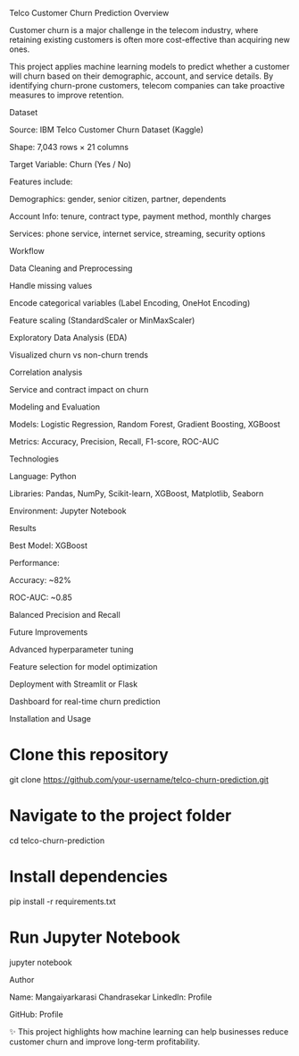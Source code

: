 Telco Customer Churn Prediction
Overview

Customer churn is a major challenge in the telecom industry, where retaining existing customers is often more cost-effective than acquiring new ones.

This project applies machine learning models to predict whether a customer will churn based on their demographic, account, and service details. By identifying churn-prone customers, telecom companies can take proactive measures to improve retention.

Dataset

Source: IBM Telco Customer Churn Dataset (Kaggle)

Shape: 7,043 rows × 21 columns

Target Variable: Churn (Yes / No)

Features include:

Demographics: gender, senior citizen, partner, dependents

Account Info: tenure, contract type, payment method, monthly charges

Services: phone service, internet service, streaming, security options

Workflow

Data Cleaning and Preprocessing

Handle missing values

Encode categorical variables (Label Encoding, OneHot Encoding)

Feature scaling (StandardScaler or MinMaxScaler)

Exploratory Data Analysis (EDA)

Visualized churn vs non-churn trends

Correlation analysis

Service and contract impact on churn

Modeling and Evaluation

Models: Logistic Regression, Random Forest, Gradient Boosting, XGBoost

Metrics: Accuracy, Precision, Recall, F1-score, ROC-AUC

Technologies

Language: Python

Libraries: Pandas, NumPy, Scikit-learn, XGBoost, Matplotlib, Seaborn

Environment: Jupyter Notebook

Results

Best Model: XGBoost

Performance:

Accuracy: ~82%

ROC-AUC: ~0.85

Balanced Precision and Recall

Future Improvements

Advanced hyperparameter tuning

Feature selection for model optimization

Deployment with Streamlit or Flask

Dashboard for real-time churn prediction

Installation and Usage
# Clone this repository
git clone https://github.com/your-username/telco-churn-prediction.git

# Navigate to the project folder
cd telco-churn-prediction

# Install dependencies
pip install -r requirements.txt

# Run Jupyter Notebook
jupyter notebook

Author

Name: Mangaiyarkarasi Chandrasekar
LinkedIn: Profile

GitHub: Profile

✨ This project highlights how machine learning can help businesses reduce customer churn and improve long-term profitability.
